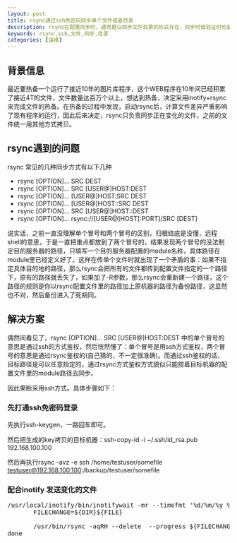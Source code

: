 ```yaml
---
layout: post
title: rsync通过ssh免密码同步单个文件或者目录
description: rsync在配置同步时，通常是以同步文件目录的形式存在，同步时做验证时也是通过rsync自有的用户验证居多，本文介绍一种同步单个文件的方式，同时可以达到免除密码同步
keywords: rsync,ssh,文件,同步,目录
categories: [运维]
---
```


## 背景信息

最近要热备一个运行了接近10年的图片库程序，这个WEB程序在10年间已经积累了接近4T的文件，文件数量达百万个以上，想达到热备，决定采用inotify+rsync来完成文件的热备。在热备的过程中发现，启动rsync后，计算文件差异严重影响了现有程序的运行，因此后来决定，rsync只负责同步正在变化的文件，之前的文件统一用其他方式拷贝。

## rsync遇到的问题

rsync 常见的几种同步方式有以下几种

* rsync [OPTION]... SRC DEST 
* rsync [OPTION]... SRC [USER@]HOST:DEST 
* rsync [OPTION]... [USER@]HOST:SRC DEST 
* rsync [OPTION]... [USER@]HOST::SRC DEST 
* rsync [OPTION]... SRC [USER@]HOST::DEST 
* rsync [OPTION]... rsync://[USER@]HOST[:PORT]/SRC [DEST]

说实话，之前一直没理解单个冒号和两个冒号的区别，归根结底是没懂，远程shell的意思，于是一直把重点都放到了两个冒号的，结果发现两个冒号的没法制定目的服务器的路径，只填写一个目的服务器配置的module名称，具体路径在module里已经定义好了。这样在传单个文件时就出现了一个矛盾的事：如果不指定具体目的地的路径，那么rsync会把所有的文件都传到配置文件指定的一个路径下，原有的路径就丢失了，如果加了-R参数，那么rsync会重新建一个路径，这个路径的规则是你以rsync配置文件里的路径加上原机器的路径为备份路径，这显然也不对，然后备份进入了死胡同。

## 解决方案

偶然间看见了，rsync [OPTION]... SRC [USER@]HOST:DEST 中的单个冒号的意思是通过ssh的方式鉴权，然后恍然懂了：单个冒号是用ssh方式鉴权，两个冒号的意思是通过rsync鉴权的(自己猜的，不一定很准确)。而通过ssh鉴权的话，目标路径是可以任意指定的，通过rsync方式鉴权方式貌似只能按着目标机器的配置文件里的module路径去同步。

因此果断采用ssh方式。具体步骤如下：

### 先打通ssh免密码登录

先执行ssh-keygen，一路回车即可。

然后把生成的key拷贝的目标机器：ssh-copy-id -i ~/.ssh/id_rsa.pub 192.168.100.100

然后再执行rsync -avz -e ssh /home/testuser/somefile testuser@192.168.100.100:/backup/testuser/somefile

### 配合inotify 发送变化的文件

<pre class="prettyPrint">
/usr/local/inotify/bin/inotifywait -mr --timefmt '%d/%m/%y %H:%M' --format '%T %w %f' -e close_write,modify,delete,create,attrib $src |  while read DATE TIME DIR FILE; do
       FILECHANGE=${DIR}${FILE}

       /usr/bin/rsync -aqRH --delete  --progress ${FILECHANGE} root@192.168.100.100:$FILECHANGE
done
</pre>